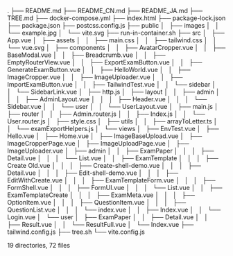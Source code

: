 .
├── README.md
├── README_CN.md
├── README_JA.md
├── TREE.md
├── docker-compose.yml
├── index.html
├── package-lock.json
├── package.json
├── postcss.config.js
├── public
│   ├── images
│   │   └── example.jpg
│   └── vite.svg
├── run-in-container.sh
├── src
│   ├── App.vue
│   ├── assets
│   │   ├── main.css
│   │   ├── tailwind.css
│   │   └── vue.svg
│   ├── components
│   │   ├── AvatarCropper.vue
│   │   ├── BaseModal.vue
│   │   ├── Breadcrumb.vue
│   │   ├── EmptyRouterView.vue
│   │   ├── ExportExamButton.vue
│   │   ├── GenerateExamButton.vue
│   │   ├── HelloWorld.vue
│   │   ├── ImageCropper.vue
│   │   ├── ImageUploader.vue
│   │   ├── ImportExamButton.vue
│   │   ├── TailwindTest.vue
│   │   └── sidebar
│   │       └── SidebarLink.vue
│   ├── http.js
│   ├── layout
│   │   ├── admin
│   │   │   ├── AdminLayout.vue
│   │   │   ├── Header.vue
│   │   │   └── Sidebar.vue
│   │   └── user
│   │       └── UserLayout.vue
│   ├── main.js
│   ├── router
│   │   ├── Admin.router.js
│   │   ├── Index.js
│   │   └── User.router.js
│   ├── style.css
│   ├── utils
│   │   ├── arrayToLetter.ts
│   │   └── examExportHelpers.js
│   └── views
│       ├── EnvTest.vue
│       ├── Hello.vue
│       ├── Home.vue
│       ├── ImageBaseUpload.vue
│       ├── ImageCropperPage.vue
│       ├── ImageUploadPage.vue
│       ├── ImageUploader.vue
│       ├── admin
│       │   ├── ExamPaper
│       │   │   ├── Detail.vue
│       │   │   └── List.vue
│       │   ├── ExamTemplate
│       │   │   ├── Create Old.vue
│       │   │   ├── Create-shell-demo.vue
│       │   │   ├── Detail.vue
│       │   │   ├── Edit-shell-demo.vue
│       │   │   ├── EditWithCreate.vue
│       │   │   ├── ExamTemplateForm.vue
│       │   │   ├── FormShell.vue
│       │   │   ├── FormUI.vue
│       │   │   └── List.vue
│       │   ├── ExamTemplateCreate
│       │   │   ├── ExamMeta.vue
│       │   │   ├── OptionItem.vue
│       │   │   ├── QuestionItem.vue
│       │   │   ├── QuestionList.vue
│       │   │   └── index.vue
│       │   ├── Index.vue
│       │   └── Login.vue
│       └── user
│           ├── ExamPaper
│           │   ├── Detail.vue
│           │   ├── Result.vue
│           │   └── ResultFull.vue
│           └── Index.vue
├── tailwind.config.js
├── tree.sh
└── vite.config.js

19 directories, 72 files
